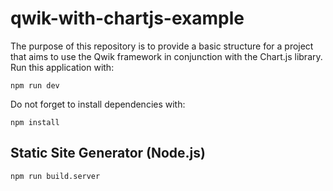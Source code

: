 # qwik-with-chartjs-example
The purpose of this repository is to provide a basic structure for a project that aims to use the Qwik framework in conjunction with the Chart.js library.
Run this application with: 
```
npm run dev
```
Do not forget to install dependencies with:
```
npm install
```

## Static Site Generator (Node.js)

```shell
npm run build.server
```
